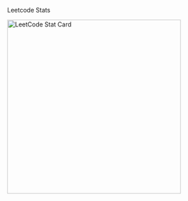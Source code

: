 Leetcode Stats

<a href="https://leetcode.com/EgorGor/">
  <img alt="LeetCode Stat Card" src="https://leetcode-stats-six.vercel.app/?username=EgorGor&theme=dark" width="400"/>
</a>
